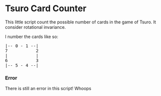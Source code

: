 # Tsuro Card Counter

This little script count the possible number of cards in the game of Tsuro.
It consider rotational invariance.

 I number the cards like so:

<pre>
|-- 0 - 1 --|
7           2
|           |
6           3
|-- 5 - 4 --|
</pre>


### Error
There is still an error in this script! Whoops